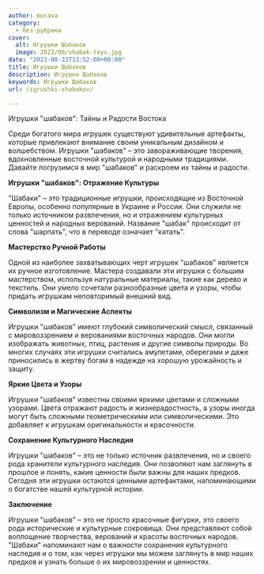 ```yaml
---
author: morava
category:
  - без-рубрики
cover:
  alt: Игрушки Шабаков
  image: 2023/08/shabak-toys.jpg
date: "2023-08-23T13:52:00+00:00"
title: Игрушки Шабаков
description: Игрушки Шабаков
keywords: Игрушки Шабаков
url: /igrushki-shabakov/

---
```

Игрушки "шабаков": Тайны и Радости Востока

Среди богатого мира игрушек существуют удивительные артефакты, которые привлекают внимание своим уникальным дизайном и волшебством. Игрушки "шабаков" – это завораживающие творения, вдохновленные восточной культурой и народными традициями. Давайте погрузимся в мир "шабаков" и раскроем их тайны и радости.

**Игрушки "шабаков": Отражение Культуры**

"Шабаки" – это традиционные игрушки, происходящие из Восточной Европы, особенно популярные в Украине и России. Они служили не только источником развлечения, но и отражением культурных ценностей и народных верований. Название "шабак" происходит от слова "шарпать", что в переводе означает "катать".

**Мастерство Ручной Работы**

Одной из наиболее захватывающих черт игрушек "шабаков" является их ручное изготовление. Мастера создавали эти игрушки с большим мастерством, используя натуральные материалы, такие как дерево и текстиль. Они умело сочетали разнообразные цвета и узоры, чтобы придать игрушкам неповторимый внешний вид.

**Символизм и Магические Аспекты**

Игрушки "шабаков" имеют глубокий символический смысл, связанный с мировоззрением и верованиями восточных народов. Они могли изображать животных, птиц, растения и другие символы природы. Во многих случаях эти игрушки считались амулетами, оберегами и даже приносились в жертву богам в надежде на хорошую урожайность и защиту.

**Яркие Цвета и Узоры**

Игрушки "шабаков" известны своими яркими цветами и сложными узорами. Цвета отражают радость и жизнерадостность, а узоры иногда могут быть сложными геометрическими или символическими. Это добавляет к игрушкам оригинальности и красочности.

**Сохранение Культурного Наследия**

Игрушки "шабаков" – это не только источник развлечения, но и своего рода хранители культурного наследия. Они позволяют нам заглянуть в прошлое и понять, какие ценности были важны для наших предков. Сегодня эти игрушки остаются ценными артефактами, напоминающими о богатстве нашей культурной истории.

**Заключение**

Игрушки "шабаков" – это не просто красочные фигурки, это своего рода исторические и культурные сокровища. Они представляют собой воплощение творчества, верований и красоты восточных народов. "Шабаки" напоминают нам о важности сохранения культурного наследия и о том, как через игрушки мы можем заглянуть в мир наших предков и узнать больше о их мировоззрении и ценностях.
